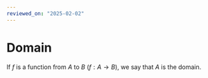 ```yaml
---
reviewed_on: "2025-02-02"
---
```


# Domain

If $f$ is a function from $A$ to $B$ ($f: A \rightarrow B$), we say that $A$ is the domain.
